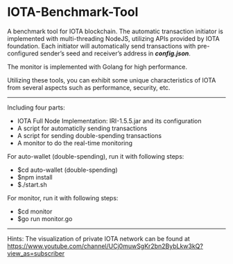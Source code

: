 # IOTA-Benchmark-Tool

A benchmark tool for IOTA blockchain. The automatic transaction initiator is implemented with multi-threading NodeJS, utilizing APIs provided by IOTA foundation. Each initiator will automatically send transactions with pre-configured sender’s seed and receiver’s address in ***config.json***.

The monitor is implemented with Golang for high performance.

Utilizing these tools, you can exhibit some unique characteristics of IOTA from several aspects such as performance, security, etc.

---

Including four parts:
+ IOTA Full Node Implementation: IRI-1.5.5.jar and its configuration
+ A script for automaticlly sending transactions
+ A script for sending double-spending transactions
+ A monitor to do the real-time monitoring

For auto-wallet (double-spending), run it with following steps:
+ $cd auto-wallet (double-spending)
+ $npm install
+ $./start.sh

For monitor, run it with following steps:
+ $cd monitor
+ $go run monitor.go

---

Hints: The visualization of private IOTA network can be found at https://www.youtube.com/channel/UCj0muwSgKr2bn2BybLkw3kQ?view_as=subscriber
